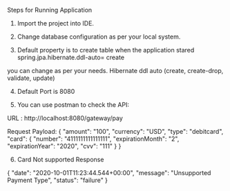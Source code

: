 Steps for Running Application

1. Import the project into IDE.

2. Change database configuration as per your local system.

3. Default property is to create table when the application stared
spring.jpa.hibernate.ddl-auto= create

you can change as per your needs.
Hibernate ddl auto (create, create-drop, validate, update)

4. Default Port is 8080

5. You can use postman to check the API:

URL : http://localhost:8080/gateway/pay

Request Payload:
{
"amount": "100",
"currency": "USD",
"type": "debitcard",
"card": {
"number": "4111111111111111",
"expirationMonth": "2",
"expirationYear": "2020",
"cvv": "111"
}
}



6. Card Not supported Response

{
    "date": "2020-10-01T11:23:44.544+00:00",
    "message": "Unsupported Payment Type",
    "status": "failure"
}



